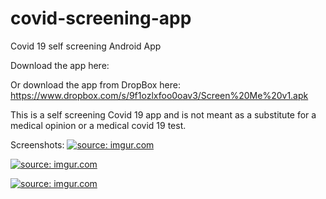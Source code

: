 # covid-screening-app
Covid 19 self screening Android App

Download the app here: 

Or download the app from DropBox here: https://www.dropbox.com/s/9f1ozlxfoo0oav3/Screen%20Me%20v1.apk

This is a self screening Covid 19 app and is not meant as a substitute for a medical opinion or a medical covid 19 test.

Screenshots:
<a href="https://imgur.com/kJvPoX4"><img src="https://i.imgur.com/kJvPoX4.png" title="source: imgur.com" /></a>

<a href="https://imgur.com/rKe3k7v"><img src="https://i.imgur.com/rKe3k7v.png" title="source: imgur.com" /></a>

<a href="https://imgur.com/V4xb8T9"><img src="https://i.imgur.com/V4xb8T9.png" title="source: imgur.com" /></a>
